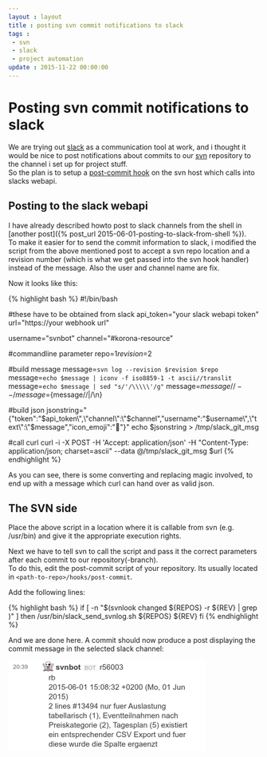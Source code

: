 ```yaml
---
layout : layout
title : posting svn commit notifications to slack
tags :
 - svn
 - slack
 - project automation
update : 2015-11-22 00:00:00
---
```


# Posting svn commit notifications to slack

We are trying out [slack](http://www.slack.com) as a communication tool at work, and i thought it would be nice to post notifications about commits to our [svn](https://subversion.apache.org) repository to the channel i set up for project stuff.  
So the plan is to setup a [post-commit hook](http://svnbook.red-bean.com/de/1.7/svn.ref.reposhooks.post-commit.html)  on the svn host which calls into slacks webapi.  

## Posting to the slack webapi

I have already described howto post to slack channels from the shell in [another post]({% post_url 2015-06-01-posting-to-slack-from-shell %}).  
To make it easier for to send the commit information to slack, i modified the script from the above mentioned post to accept a svn repo location and a revision number (which is what we get passed into the svn hook handler) instead of the message.
Also the user and channel name are fix.

Now it looks like this:

{% highlight bash %}
#!/bin/bash

#these have to be obtained from slack
api_token="your slack webapi token"
url="https://your webhook url"

username="svnbot"
channel="#korona-resource"

#commandline parameter
repo=$1
revision=$2

#build message
message=`svn log --revision $revision $repo`
message=`echo $message | iconv -f iso8859-1 -t ascii//translit`
message=`echo $message | sed "s/'/\\\\\'/g"`
message=${message//--/}
message=${message//|/\\n}

#build json
jsonstring="{\"token\":\"$api_token\",\"channel\":\"$channel\",\"username\":\"$username\",\"text\":\"$message\",\"icon_emoji\":\":ghost:\"}"
echo $jsonstring > /tmp/slack_git_msg

#call curl
curl -i -X POST -H 'Accept: application/json' -H "Content-Type: application/json; charset=ascii"  --data @/tmp/slack_git_msg $url
{% endhighlight %}

As you can see, there is some converting and replacing magic involved, to end up with a message which curl can hand over as valid json.


## The SVN side

Place the above script in a location where it is callable from svn (e.g. /usr/bin) and give it the appropriate execution rights.  

Next we have to tell svn to call the script and pass it the correct parameters after each commit to our repository(-branch).  
To do this, edit the post-commit script of your repository. Its usually located in ``<path-to-repo>/hooks/post-commit``.

Add the following lines:

{% highlight bash %}
if [ -n "$(svnlook changed ${REPOS} -r ${REV} | grep <branchname>)" ]
then
  /usr/bin/slack_send_svnlog.sh ${REPOS} ${REV}
fi
{% endhighlight %}

And we are done here. A commit should now produce a post displaying the commit message in the selected slack channel:

![your commit message in slack](/assets/slack-svn-post-screen.png)
